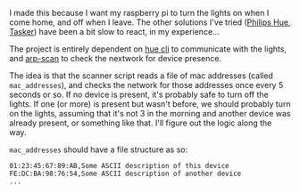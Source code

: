 I made this because I want my raspberry pi to turn the lights on when I come home, and off when I leave. The other solutions I've tried ([Philips Hue](https://play.google.com/store/apps/details?id=com.philips.lighting.hue2), [Tasker](https://play.google.com/store/apps/details?id=net.dinglisch.android.taskerm)) have been a bit slow to react, in my experience...

The project is entirely dependent on [hue cli](https://github.com/birkirb/hue-cli) to communicate with the lights, and [arp-scan](https://linux.die.net/man/1/arp-scan) to check the nextwork for device presence.

The idea is that the scanner script reads a file of mac addresses (called ```mac_addresses```), and checks the network for those addresses once every 5 seconds or so. If no device is present, it's probably safe to turn off the lights. If one (or more) is present but wasn't before, we should probably turn on the lights, assuming that it's not 3 in the morning and another device was already present, or something like that. I'll figure out the logic along the way.

```mac_addresses``` should have a file structure as so:
```
01:23:45:67:89:AB,Some ASCII description of this device
FE:DC:BA:98:76:54,Some ASCII description of another device
...
```
